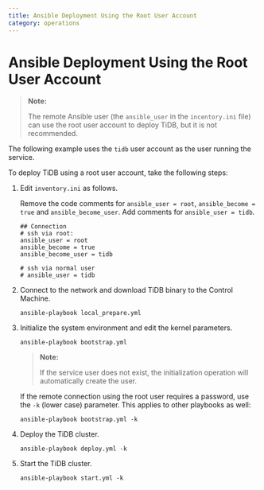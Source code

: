 ```yaml
---
title: Ansible Deployment Using the Root User Account
category: operations
---
```


# Ansible Deployment Using the Root User Account

> **Note:**
>
> The remote Ansible user (the `ansible_user` in the `incentory.ini` file) can use the root user account to deploy TiDB, but it is not recommended.

The following example uses the `tidb` user account as the user running the service.

To deploy TiDB using a root user account, take the following steps:

1. Edit `inventory.ini` as follows.

    Remove the code comments for `ansible_user = root`, `ansible_become = true` and `ansible_become_user`. Add comments for `ansible_user = tidb`.

    ```
    ## Connection
    # ssh via root:
    ansible_user = root
    ansible_become = true
    ansible_become_user = tidb

    # ssh via normal user
    # ansible_user = tidb
    ```

2. Connect to the network and download TiDB binary to the Control Machine.

    ```
    ansible-playbook local_prepare.yml
    ```

3. Initialize the system environment and edit the kernel parameters.

    ```
    ansible-playbook bootstrap.yml
    ```

    > **Note:**
    >
    > If the service user does not exist, the initialization operation will automatically create the user.

    If the remote connection using the root user requires a password, use the `-k` (lower case) parameter. This applies to other playbooks as well:

    ```
    ansible-playbook bootstrap.yml -k
    ```

4. Deploy the TiDB cluster.

    ```
    ansible-playbook deploy.yml -k
    ```

5. Start the TiDB cluster.

    ```
    ansible-playbook start.yml -k
    ```